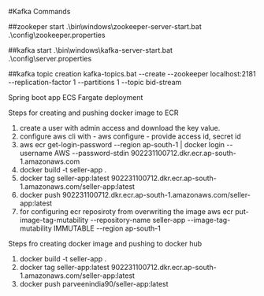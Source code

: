#Kafka Commands

##zookeper start 
.\bin\windows\zookeeper-server-start.bat .\config\zookeeper.properties

##kafka start
.\bin\windows\kafka-server-start.bat .\config\server.properties

##kafka topic creation
kafka-topics.bat --create --zookeeper localhost:2181 --replication-factor 1 --partitions 1 --topic bid-stream

Spring boot app ECS Fargate deployment

Steps for creating and pushing docker image to ECR
1. create a user with admin access and download the key value.
2. configure aws cli with - aws configure - provide access id, secret id
3. aws ecr get-login-password --region ap-south-1 | docker login --username AWS --password-stdin 902231100712.dkr.ecr.ap-south-1.amazonaws.com
4. docker build -t seller-app .
5. docker tag seller-app:latest 902231100712.dkr.ecr.ap-south-1.amazonaws.com/seller-app:latest
6. docker push 902231100712.dkr.ecr.ap-south-1.amazonaws.com/seller-app:latest
7. for configuring ecr reposiroty from overwriting the image
   aws ecr put-image-tag-mutability --repository-name seller-app --image-tag-mutability IMMUTABLE --region ap-south-1
   
Steps fro creating docker image and pushing to docker hub
1. docker build -t seller-app .
2. docker tag seller-app:latest 902231100712.dkr.ecr.ap-south-1.amazonaws.com/seller-app:latest
3. docker push parveenindia90/seller-app:latest




